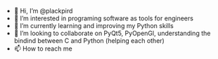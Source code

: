 - 👋 Hi, I’m @plackpird
- 👀 I’m interested in programing software as tools for engineers
- 🌱 I’m currently learning and improving my Python skills
- 💞️ I’m looking to collaborate on PyQt5, PyOpenGl, understanding the bindind between C and Python (helping each other)
- 📫 How to reach me 

<!---
plackpird/plackpird is a ✨ special ✨ repository because its `README.md` (this file) appears on your GitHub profile.
You can click the Preview link to take a look at your changes.
--->
